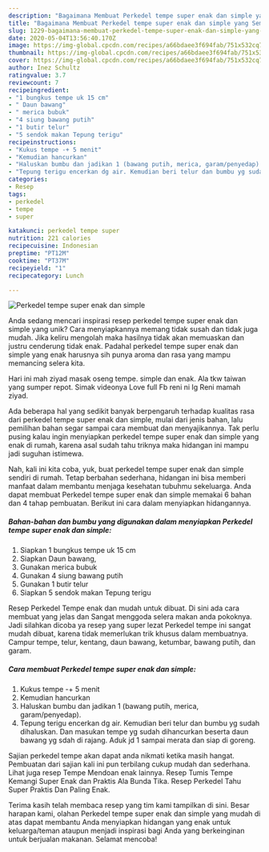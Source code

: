 ```yaml
---
description: "Bagaimana Membuat Perkedel tempe super enak dan simple yang Sempurna"
title: "Bagaimana Membuat Perkedel tempe super enak dan simple yang Sempurna"
slug: 1229-bagaimana-membuat-perkedel-tempe-super-enak-dan-simple-yang-sempurna
date: 2020-05-04T13:56:40.170Z
image: https://img-global.cpcdn.com/recipes/a66bdaee3f694fab/751x532cq70/perkedel-tempe-super-enak-dan-simple-foto-resep-utama.jpg
thumbnail: https://img-global.cpcdn.com/recipes/a66bdaee3f694fab/751x532cq70/perkedel-tempe-super-enak-dan-simple-foto-resep-utama.jpg
cover: https://img-global.cpcdn.com/recipes/a66bdaee3f694fab/751x532cq70/perkedel-tempe-super-enak-dan-simple-foto-resep-utama.jpg
author: Inez Schultz
ratingvalue: 3.7
reviewcount: 7
recipeingredient:
- "1 bungkus tempe uk 15 cm"
- " Daun bawang"
- " merica bubuk"
- "4 siung bawang putih"
- "1 butir telur"
- "5 sendok makan Tepung terigu"
recipeinstructions:
- "Kukus tempe -+ 5 menit"
- "Kemudian hancurkan"
- "Haluskan bumbu dan jadikan 1 (bawang putih, merica, garam/penyedap)."
- "Tepung terigu encerkan dg air. Kemudian beri telur dan bumbu yg sudah dihaluskan. Dan masukan tempe yg sudah dihancurkan beserta daun bawang yg sdah di rajang. Aduk jd 1 sampai merata dan siap di goreng."
categories:
- Resep
tags:
- perkedel
- tempe
- super

katakunci: perkedel tempe super 
nutrition: 221 calories
recipecuisine: Indonesian
preptime: "PT12M"
cooktime: "PT37M"
recipeyield: "1"
recipecategory: Lunch

---
```



![Perkedel tempe super enak dan simple](https://img-global.cpcdn.com/recipes/a66bdaee3f694fab/751x532cq70/perkedel-tempe-super-enak-dan-simple-foto-resep-utama.jpg)

Anda sedang mencari inspirasi resep perkedel tempe super enak dan simple yang unik? Cara menyiapkannya memang tidak susah dan tidak juga mudah. Jika keliru mengolah maka hasilnya tidak akan memuaskan dan justru cenderung tidak enak. Padahal perkedel tempe super enak dan simple yang enak harusnya sih punya aroma dan rasa yang mampu memancing selera kita.

Hari ini mah ziyad masak oseng tempe. simple dan enak. Ala tkw taiwan yang sumper repot. Simak videonya Love full Fb reni ni Ig Reni mamah ziyad.

Ada beberapa hal yang sedikit banyak berpengaruh terhadap kualitas rasa dari perkedel tempe super enak dan simple, mulai dari jenis bahan, lalu pemilihan bahan segar sampai cara membuat dan menyajikannya. Tak perlu pusing kalau ingin menyiapkan perkedel tempe super enak dan simple yang enak di rumah, karena asal sudah tahu triknya maka hidangan ini mampu jadi suguhan istimewa.


Nah, kali ini kita coba, yuk, buat perkedel tempe super enak dan simple sendiri di rumah. Tetap berbahan sederhana, hidangan ini bisa memberi manfaat dalam membantu menjaga kesehatan tubuhmu sekeluarga. Anda dapat membuat Perkedel tempe super enak dan simple memakai 6 bahan dan 4 tahap pembuatan. Berikut ini cara dalam menyiapkan hidangannya.

<!--inarticleads1-->

##### Bahan-bahan dan bumbu yang digunakan dalam menyiapkan Perkedel tempe super enak dan simple:

1. Siapkan 1 bungkus tempe uk 15 cm
1. Siapkan  Daun bawang,
1. Gunakan  merica bubuk
1. Gunakan 4 siung bawang putih
1. Gunakan 1 butir telur
1. Siapkan 5 sendok makan Tepung terigu


Resep Perkedel Tempe enak dan mudah untuk dibuat. Di sini ada cara membuat yang jelas dan Sangat menggoda selera makan anda pokoknya. Jadi silahkan dicoba ya resep yang super lezat Perkedel tempe ini sangat mudah dibuat, karena tidak memerlukan trik khusus dalam membuatnya. Campur tempe, telur, kentang, daun bawang, ketumbar, bawang putih, dan garam. 

<!--inarticleads2-->

##### Cara membuat Perkedel tempe super enak dan simple:

1. Kukus tempe -+ 5 menit
1. Kemudian hancurkan
1. Haluskan bumbu dan jadikan 1 (bawang putih, merica, garam/penyedap).
1. Tepung terigu encerkan dg air. Kemudian beri telur dan bumbu yg sudah dihaluskan. Dan masukan tempe yg sudah dihancurkan beserta daun bawang yg sdah di rajang. Aduk jd 1 sampai merata dan siap di goreng.


Sajian perkedel tempe akan dapat anda nikmati ketika masih hangat. Pembuatan dari sajian kali ini pun terbilang cukup mudah dan sederhana. Lihat juga resep Tempe Mendoan enak lainnya. Resep Tumis Tempe Kemangi Super Enak dan Praktis Ala Bunda Tika. Resep Perkedel Tahu Super Praktis Dan Paling Enak. 

Terima kasih telah membaca resep yang tim kami tampilkan di sini. Besar harapan kami, olahan Perkedel tempe super enak dan simple yang mudah di atas dapat membantu Anda menyiapkan hidangan yang enak untuk keluarga/teman ataupun menjadi inspirasi bagi Anda yang berkeinginan untuk berjualan makanan. Selamat mencoba!
